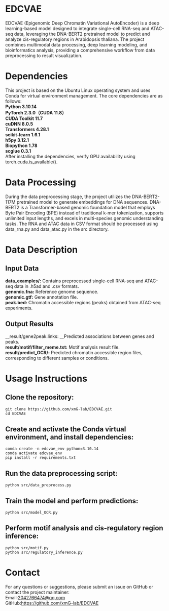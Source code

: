 # EDCVAE
EDCVAE (Epigenomic Deep Chromatin Variational AutoEncoder) is a deep learning-based model designed to integrate single-cell RNA-seq and ATAC-seq data, leveraging the DNA-BERT2 pretrained model to predict and analyze cis-regulatory regions in Arabidopsis thaliana. The project combines multimodal data processing, deep learning modeling, and bioinformatics analysis, providing a comprehensive workflow from data preprocessing to result visualization.
# Dependencies
This project is based on the Ubuntu Linux operating system and uses Conda for virtual environment management. The core dependencies are as follows:  
  __Python 3.10.14__  
  __PyTorch 2.3.0（CUDA 11.8）__  
  __CUDA Toolkit 11.7__  
  __cuDNN 8.0.5__  
  __Transformers 4.28.1__  
  __scikit-learn 1.6.1__  
  __h5py 3.12.1__  
  __Biopython 1.78__  
  __scglue 0.3.1__  
After installing the dependencies, verify GPU availability using torch.cuda.is_available().  
# Data Processing
During the data preprocessing stage, the project utilizes the DNA-BERT2-117M pretrained model to generate embeddings for DNA sequences. DNA-BERT2 is a Transformer-based genomic foundation model that employs Byte Pair Encoding (BPE) instead of traditional k-mer tokenization, supports unlimited input lengths, and excels in multi-species genomic understanding tasks. The RNA and ATAC data in CSV format should be processed using data_rna.py and data_atac.py in the src directory.
# Data Description
## Input Data
__data_examples/:__ Contains preprocessed single-cell RNA-seq and ATAC-seq data in .h5ad and .csv formats.  
__genomic.fna:__ Reference genome sequence.  
__genomic.gtf:__ Gene annotation file.  
__peak.bed:__ Chromatin accessible regions (peaks) obtained from ATAC-seq experiments.  
## Output Results
__result/gene2peak.links: __Predicted associations between genes and peaks.  
__result/motif/filter_meme.txt:__ Motif analysis result file.  
__result/predict_OCR/:__ Predicted chromatin accessible region files, corresponding to different samples or conditions.  
# Usage Instructions
## Clone the repository:

```
git clone https://github.com/xmG-lab/EDCVAE.git    
cd EDCVAE
```
## Create and activate the Conda virtual environment, and install dependencies:
```
conda create -n edcvae_env python=3.10.14    
conda activate edcvae_env    
pip install -r requirements.txt
```
## Run the data preprocessing script:
```
python src/data_preprocess.py
```
## Train the model and perform predictions:
```
python src/model_OCR.py
```
## Perform motif analysis and cis-regulatory region inference:
```
python src/motif.py    
python src/regulatory_inference.py
```
# Contact
For any questions or suggestions, please submit an issue on GitHub or contact the project maintainer:  
Email:2042766474@qq.com  
GitHub:https://github.com/xmG-lab/EDCVAE
